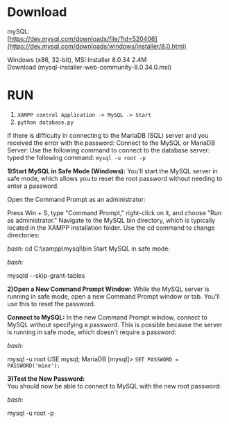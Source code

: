 # Download 

mySQL:  
[https://dev.mysql.com/downloads/file/?id=520406](https://dev.mysql.com/downloads/windows/installer/8.0.html)

Windows (x86, 32-bit), MSI Installer	8.0.34	2.4M	
Download
(mysql-installer-web-community-8.0.34.0.msi)

# RUN  

1. ```XAMPP control Application -> MySQL -> Start```
2. ```python database.py```

If there is difficulty in connecting to the MariaDB (SQL) server and you received the error with the password:
Connect to the MySQL or MariaDB Server: Use the following command to connect to the database server: typed the following command: ```mysql -u root -p```

**1)Start MySQL in Safe Mode (Windows):**
You'll start the MySQL server in safe mode, which allows you to reset the root password without needing to enter a password.

Open the Command Prompt as an administrator:

Press Win + S, type "Command Prompt," right-click on it, and choose "Run as administrator."
Navigate to the MySQL bin directory, which is typically located in the XAMPP installation folder. Use the cd command to change directories:

*bash:*
cd C:\xampp\mysql\bin
Start MySQL in safe mode:

*bash:*

mysqld --skip-grant-tables

**2)Open a New Command Prompt Window:**
While the MySQL server is running in safe mode, open a new Command Prompt window or tab. You'll use this to reset the password.

**Connect to MySQL:**
In the new Command Prompt window, connect to MySQL without specifying a password. This is possible because the server is running in safe mode, which doesn't require a password:

*bash:*

mysql -u root
USE mysql;
MariaDB [mysql]> ```SET PASSWORD = PASSWORD('mine');``` 


**3)Test the New Password:**  
You should now be able to connect to MySQL with the new root password:

*bash:*

mysql -u root -p
